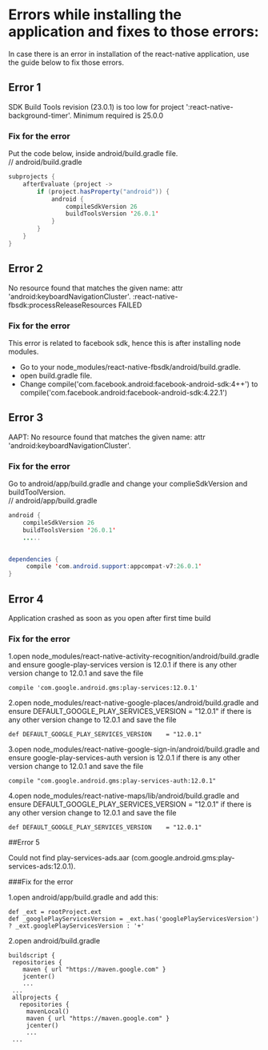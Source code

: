 # Errors while installing the application and fixes to those errors:

In case there is an error in installation of the react-native application, use the guide below to fix those errors.

## Error 1

SDK Build Tools revision (23.0.1) is too low for project ':react-native-background-timer'. Minimum required is 25.0.0

### Fix for the error

Put the code below, inside android/build.gradle file.<br />
// android/build.gradle

```java
subprojects {
    afterEvaluate {project ->
        if (project.hasProperty("android")) {
            android {
                compileSdkVersion 26
                buildToolsVersion '26.0.1'
            }
        }
    }
}
```

## Error 2

No resource found that matches the given name: attr 'android:keyboardNavigationCluster'. :react-native-fbsdk:processReleaseResources FAILED

### Fix for the error

This error is related to facebook sdk, hence this is after installing node modules.

-   Go to your node_modules/react-native-fbsdk/android/build.gradle.
-   open build.gradle file.
-   Change compile('com.facebook.android:facebook-android-sdk:4++') to compile('com.facebook.android:facebook-android-sdk:4.22.1')

## Error 3

AAPT: No resource found that matches the given name: attr 'android:keyboardNavigationCluster'.

### Fix for the error

Go to android/app/build.gradle and change your complieSdkVersion and buildToolVersion.<br />
// android/app/build.gradle

```java
android {
    compileSdkVersion 26
    buildToolsVersion '26.0.1'
    .....


dependencies {
     compile 'com.android.support:appcompat-v7:26.0.1'
}
```

## Error 4

Application crashed as soon as you open after first time build

### Fix for the error

1.open node_modules/react-native-activity-recognition/android/build.gradle
and ensure google-play-services version is 12.0.1 if there is any other version
change to 12.0.1 and save the file

```
compile 'com.google.android.gms:play-services:12.0.1'
```

2.open node_modules/react-native-google-places/android/build.gradle
and ensure DEFAULT_GOOGLE_PLAY_SERVICES_VERSION = "12.0.1" if there is any other version change to 12.0.1 and save the file

```
def DEFAULT_GOOGLE_PLAY_SERVICES_VERSION    = "12.0.1"
```

3.open node_modules/react-native-google-sign-in/android/build.gradle
and ensure google-play-services-auth version is 12.0.1 if there is any other version
change to 12.0.1 and save the file

```
compile "com.google.android.gms:play-services-auth:12.0.1"
```

4.open node_modules/react-native-maps/lib/android/build.gradle
and ensure DEFAULT_GOOGLE_PLAY_SERVICES_VERSION = "12.0.1" if there is any other version change to 12.0.1 and save the file

```
def DEFAULT_GOOGLE_PLAY_SERVICES_VERSION    = "12.0.1"
```

##Error 5

Could not find play-services-ads.aar (com.google.android.gms:play-services-ads:12.0.1).

###Fix for the error

1.open android/app/build.gradle and add this:

```
def _ext = rootProject.ext
def _googlePlayServicesVersion = _ext.has('googlePlayServicesVersion') ? _ext.googlePlayServicesVersion : '+'
```

2.open android/build.gradle 

```
buildscript { 
 repositories { 
    maven { url "https://maven.google.com" }
    jcenter()
    ...
 ...
 allprojects { 
   repositories { 
     mavenLocal() 
     maven { url "https://maven.google.com" } 
     jcenter()
     ...
 ...
```